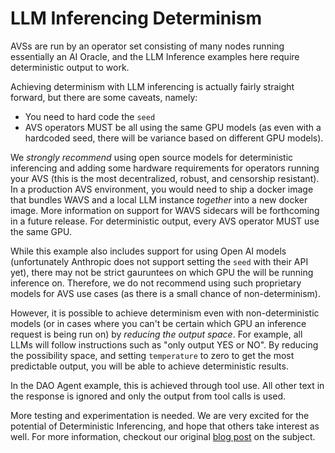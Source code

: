# LLM Inferencing Determinism

AVSs are run by an operator set consisting of many nodes running essentially an AI Oracle, and the LLM Inference examples here require deterministic output to work.

Achieving determinism with LLM inferencing is actually fairly straight forward, but there are some caveats, namely:

- You need to hard code the `seed`
- AVS operators MUST be all using the same GPU models (as even with a hardcoded seed, there will be variance based on different GPU models).

We _strongly recommend_ using open source models for deterministic inferencing and adding some hardware requirements for operators running your AVS (this is the most decentralized, robust, and censorship resistant). In a production AVS environment, you would need to ship a docker image that bundles WAVS and a local LLM instance _together_ into a new docker image. More information on support for WAVS sidecars will be forthcoming in a future release. For deterministic output, every AVS operator MUST use the same GPU.

While this example also includes support for using Open AI models (unfortunately Anthropic does not support setting the `seed` with their API yet), there may not be strict gauruntees on which GPU the will be running inference on. Therefore, we do not recommend using such proprietary models for AVS use cases (as there is a small chance of non-determinism).

However, it is possible to achieve determinism even with non-deterministic models (or in cases where you can't be certain which GPU an inference request is being run on) by _reducing the output space_. For example, all LLMs will follow instructions such as "only output YES or NO". By reducing the possibility space, and setting `temperature` to zero to get the most predictable output, you will be able to achieve deterministic results.

In the DAO Agent example, this is achieved through tool use. All other text in the response is ignored and only the output from tool calls is used.

More testing and experimentation is needed. We are very excited for the potential of Deterministic Inferencing, and hope that others take interest as well. For more information, checkout our original [blog post](https://www.layer.xyz/news-and-insights/deterministic-ai) on the subject.
